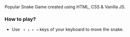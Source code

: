 Popular Snake Game created using HTML, CSS & Vanilla JS.

### How to play?

- Use ` ↑ ↓ ← →` keys of your keyboard to move the snake.
